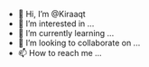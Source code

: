 - 👋 Hi, I’m @Kiraaqt
- 👀 I’m interested in ...
- 🌱 I’m currently learning ...
- 💞️ I’m looking to collaborate on ...
- 📫 How to reach me ...

<!---
Kiraaqt/Kiraaqt is a ✨ special ✨ repository because its `README.md` (this file) appears on your GitHub profile.
You can click the Preview link to take a look at your changes.
--->
